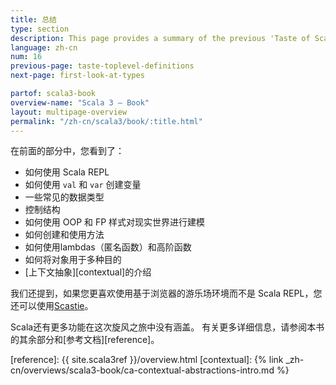 ```yaml
---
title: 总结
type: section
description: This page provides a summary of the previous 'Taste of Scala' sections.
language: zh-cn
num: 16
previous-page: taste-toplevel-definitions
next-page: first-look-at-types

partof: scala3-book
overview-name: "Scala 3 — Book"
layout: multipage-overview
permalink: "/zh-cn/scala3/book/:title.html"
---
```



在前面的部分中，您看到了：

- 如何使用 Scala REPL
- 如何使用 `val` 和 `var` 创建变量
- 一些常见的数据类型
- 控制结构
- 如何使用 OOP 和 FP 样式对现实世界进行建模
- 如何创建和使用方法
- 如何使用lambdas（匿名函数）和高阶函数
- 如何将对象用于多种目的
- [上下文抽象][contextual]的介绍

我们还提到，如果您更喜欢使用基于浏览器的游乐场环境而不是 Scala REPL，您还可以使用[Scastie](https://scastie.scala-lang.org)。

Scala还有更多功能在这次旋风之旅中没有涵盖。
有关更多详细信息，请参阅本书的其余部分和[参考文档][reference]。

[reference]: {{ site.scala3ref }}/overview.html
[contextual]: {% link _zh-cn/overviews/scala3-book/ca-contextual-abstractions-intro.md %}
